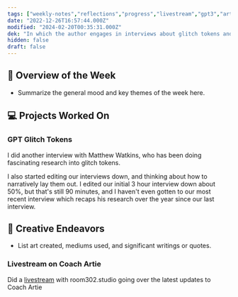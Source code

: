 ```yaml
---
tags: ["weekly-notes","reflections","progress","livestream","gpt3","art"]
date: "2022-12-26T16:57:44.000Z"
modified: "2024-02-20T00:35:31.000Z"
dek: "In which the author engages in interviews about glitch tokens and conducts a livestream on Coach Artie, showcasing a week filled with research and creativity."
hidden: false
draft: false
---
```

## 🌟 Overview of the Week
- Summarize the general mood and key themes of the week here.

## 💻 Projects Worked On

### GPT Glitch Tokens

I did another interview with Matthew Watkins, who has been doing fascinating research into glitch tokens.

I also started editing our interviews down, and thinking about how to narratively lay them out. I edited our initial 3 hour interview down about 50%, but that's still 90 minutes, and I haven't even gotten to our most recent interview which recaps his research over the year since our last interview.

## 🎨 Creative Endeavors
- List art created, mediums used, and significant writings or quotes.

### Livestream on Coach Artie

Did a [livestream](https://www.youtube.com/watch?v=Od5aqBwYU-I) with room302.studio going over the latest updates to Coach Artie
